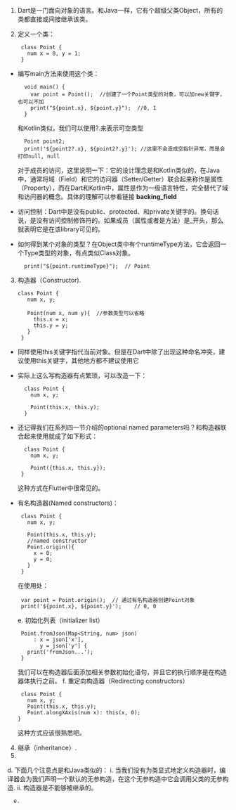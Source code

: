 1. Dart是一门面向对象的语言。和Java一样，它有个超级父类Object，所有的类都直接或间接继承该类。
2. 定义一个类：

		class Point {  
		  num x = 0, y = 1;  
		}
- 编写main方法来使用这个类：
	   
		void main() {  
		  var point = Point();  //创建了一个Point类型的对象，可以加new关键字，也可以不加
		  print("${point.x}, ${point.y}");  //0, 1
		}
	 和Kotlin类似，我们可以使用?.来表示可空类型
	
		Point point2;  
		print('${point2?.x}, ${point2?.y}'); //这里不会造成空指针异常，而是会打印null, null
	对于成员的访问，这里说明一下：它的设计理念是和Kotlin类似的，在Java中，通常将域（Field）和它的访问器（Setter/Getter）联合起来称作是属性（Property），而在Dart和Kotlin中，属性是作为一级语言特性，完全替代了域和访问器的概念。具体的理解可以参看链接 **backing_field**
	
- 访问控制：Dart中是没有public、protected、和private关键字的。换句话说，是没有访问控制修饰符的。如果成员（属性或者是方法）是_开头，那么就表明它是在该library可见的。
	
- 如何得到某个对象的类型？在Object类中有个runtimeType方法，它会返回一个Type类型的对象，有点类似Class对象。
		  
		print("${point.runtimeType}");	// Point
3. 构造器（Constructor).

	   class Point {  
		  num x, y;  
	    
		  Point(num x, num y){  //参数类型可以省略
		    this.x = x;  
		    this.y = y;  
		  }  
		}
- 同样使用this关键字指代当前对象。但是在Dart中除了出现这种命名冲突，建议使用this关键字，其他地方都不建议使用它
	
- 实际上这么写构造器有点繁琐，可以改造一下：
	
		class Point {  
		  num x, y;  
		    
		  Point(this.x, this.y);
		}
- 还记得我们在系列四一节介绍的optional named parameters吗？和构造器联合起来使用就成了如下形式：
	
		class Point {  
	      num x, y;  
	  
	      Point({this.x, this.y});  
	   }
	 这种方式在Flutter中很常见的。
	  
-  有名构造器(Named constructors)：
	
		class Point {  
		  num x, y;  
	  
		  Point(this.x, this.y);  
	      //named constructor
		  Point.origin(){  
		    x = 0;  
		    y = 0;  
		  }  
		}
	在使用处：
		
		var point = Point.origin();  // 通过有名构造器创建Point对象
		print('${point.x}, ${point.y}');	// 0, 0

    e. 初始化列表（initializer list）
   
	    Point.fromJson(Map<String, num> json)  
		    : x = json['x'],  
		      y = json['y'] {  
		  print('fromJson...');  
		}
	我们可以在构造器后面添加相关参数初始化语句，并且它的执行顺序是在构造器体执行之前。
    f. 重定向构造器（Redirecting constructors）
    
	    class Point {  
		  num x, y;  
		  Point(this.x, this.y);  
		  Point.alongXAxis(num x): this(x, 0);
	   }
	这种方式应该很熟悉吧。
4. 继承（inheritance）.
5. 






























d. 下面几个注意点是和Java类似的：
	  i.  当我们没有为类显式地定义构造器时，编译器会为我们声明一个默认的无参构造，在这个无参构造中它会调用父类的无参构造.
	  ii. 构造器是不能够被继承的。
	  
	  e. 
<!--stackedit_data:
eyJoaXN0b3J5IjpbMTE1MjYwMzcxOV19
-->